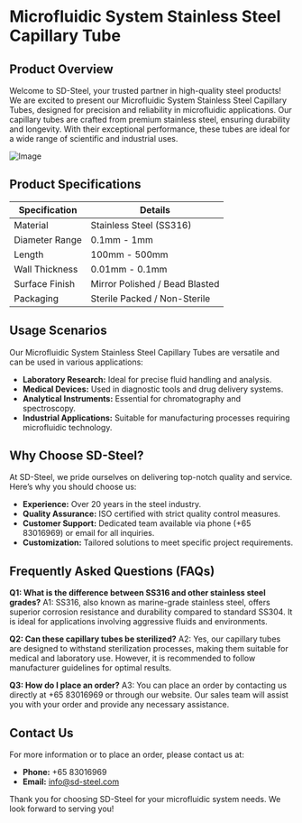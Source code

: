 # Microfluidic System Stainless Steel Capillary Tube

## Product Overview

Welcome to SD-Steel, your trusted partner in high-quality steel products! We are excited to present our Microfluidic System Stainless Steel Capillary Tubes, designed for precision and reliability in microfluidic applications. Our capillary tubes are crafted from premium stainless steel, ensuring durability and longevity. With their exceptional performance, these tubes are ideal for a wide range of scientific and industrial uses.

![Image](https://github.com/user-attachments/assets/2567258e-e124-4816-932d-1809bd27ef0b)

## Product Specifications

| Specification       | Details                    |
|---------------------|----------------------------|
| Material            | Stainless Steel (SS316)    |
| Diameter Range      | 0.1mm - 1mm                |
| Length              | 100mm - 500mm              |
| Wall Thickness      | 0.01mm - 0.1mm             |
| Surface Finish      | Mirror Polished / Bead Blasted |
| Packaging           | Sterile Packed / Non-Sterile |

## Usage Scenarios

Our Microfluidic System Stainless Steel Capillary Tubes are versatile and can be used in various applications:

- **Laboratory Research:** Ideal for precise fluid handling and analysis.
- **Medical Devices:** Used in diagnostic tools and drug delivery systems.
- **Analytical Instruments:** Essential for chromatography and spectroscopy.
- **Industrial Applications:** Suitable for manufacturing processes requiring microfluidic technology.

## Why Choose SD-Steel?

At SD-Steel, we pride ourselves on delivering top-notch quality and service. Here’s why you should choose us:

- **Experience:** Over 20 years in the steel industry.
- **Quality Assurance:** ISO certified with strict quality control measures.
- **Customer Support:** Dedicated team available via phone (+65 83016969) or email for all inquiries.
- **Customization:** Tailored solutions to meet specific project requirements.

## Frequently Asked Questions (FAQs)

**Q1: What is the difference between SS316 and other stainless steel grades?**
A1: SS316, also known as marine-grade stainless steel, offers superior corrosion resistance and durability compared to standard SS304. It is ideal for applications involving aggressive fluids and environments.

**Q2: Can these capillary tubes be sterilized?**
A2: Yes, our capillary tubes are designed to withstand sterilization processes, making them suitable for medical and laboratory use. However, it is recommended to follow manufacturer guidelines for optimal results.

**Q3: How do I place an order?**
A3: You can place an order by contacting us directly at +65 83016969 or through our website. Our sales team will assist you with your order and provide any necessary assistance.

## Contact Us

For more information or to place an order, please contact us at:
- **Phone:** +65 83016969
- **Email:** info@sd-steel.com

Thank you for choosing SD-Steel for your microfluidic system needs. We look forward to serving you!
